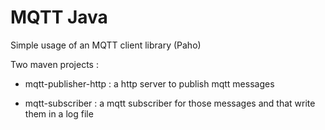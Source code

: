 # MQTT Java

Simple usage of an MQTT client library (Paho)

Two maven projects :

* mqtt-publisher-http : a http server to publish mqtt messages

* mqtt-subscriber : a mqtt subscriber for those messages and that write them in a log file